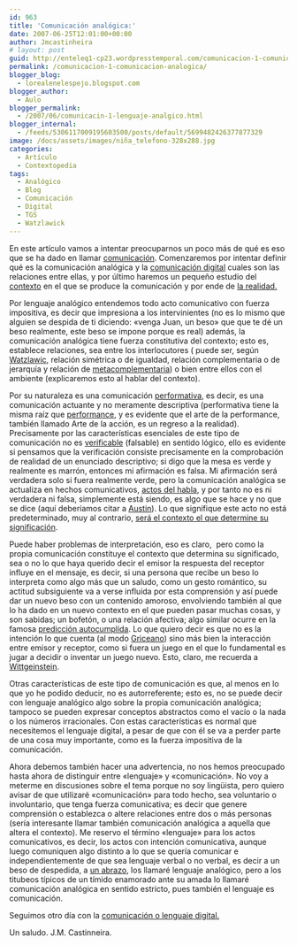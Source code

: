 ```yaml
---
id: 963
title: 'Comunicación analógica:'
date: 2007-06-25T12:01:00+00:00
author: Jmcastinheira
# layout: post
guid: http://enteleq1-cp23.wordpresstemporal.com/comunicacion-1-comunicacion-analogica/
permalink: /comunicacion-1-comunicacion-analogica/
blogger_blog:
  - lorealenelespejo.blogspot.com
blogger_author:
  - Aulo
blogger_permalink:
  - /2007/06/comunicacin-1-lenguaje-analgico.html
blogger_internal:
  - /feeds/5306117009195603500/posts/default/5699482426377877329
image: /docs/assets/images/niña_telefono-328x288.jpg
categories:
  - Artículo
  - Contextopedia
tags:
  - Analógico
  - Blog
  - Comunicación
  - Digital
  - TGS
  - Watzlawick
---
```


En este artículo vamos a intentar preocuparnos un poco más de qué es eso que se ha dado en llamar [comunicación](http://entelequia.info/tag/comunicacion/). Comenzaremos por intentar definir qué es la comunicación analógica y la [comunicación digital](http://entelequia.info/lenguaje-digital/) cuales son las relaciones entre ellas, y por último haremos un pequeño estudio del [contexto](http://entelequia.info/contexto/) en el que se produce la comunicación y por ende de [la realidad.](http://lorealenelespejo.blogspot.com/2007/05/realidad.html)

Por lenguaje analógico entendemos todo acto comunicativo con fuerza impositiva, es decir que impresiona a los intervinientes (no es lo mismo que alguien se despida de ti diciendo: «venga Juan, un beso» que que te dé un beso realmente, este beso se impone porque es real) además, la comunicación analógica tiene fuerza constitutiva del contexto; esto es, establece relaciones, sea entre los interlocutores ( puede ser, según [Watzlawic](https://es.wikipedia.org/wiki/Paul_Watzlawick), relación simétrica o de igualdad, relación complementaria o de jerarquía y relación de [metacomplementaria](https://es.wikipedia.org/wiki/Enfoque_interaccional#5..C2.BA_Axioma:_Interacci.C3.B3n_Sim.C3.A9trica)) o bien entre ellos con el ambiente (explicaremos esto al hablar del contexto).

Por su naturaleza es una comunicación [performativa](http://es.wikipedia.org/wiki/Enunciado_performativo), es decir, es una comunicación actuante y no meramente descriptiva (performativa tiene la misma raíz que [performance](http://performancelogia.blogspot.com/2007/02/introduccin-para-personas-ajenas-la.html), y es evidente que el arte de la performance, también llamado Arte de la acción, es un regreso a la realidad). Precisamente por las características esenciales de este tipo de comunicación no es [verificable](http://www.e-torredebabel.com/Historia-de-la-filosofia/Filosofiacontemporanea/Wittgenstein/Wittgenstein-CriterioVerificacion.htm) (falsable) en sentido lógico, ello es evidente si pensamos que la verificación consiste precisamente en la comprobación de realidad de un enunciado descriptivo; si digo que la mesa es verde y realmente es marrón, entonces mi afirmación es falsa. Mi afirmación será verdadera solo si fuera realmente verde, pero la comunicación analógica se actualiza en hechos comunicativos, [actos del habla](http://es.wikipedia.org/wiki/Acto_de_habla), y por tanto no es ni verdadera ni falsa, simplemente está siendo, es algo que se hace y no que se dice (aquí deberíamos citar a [Austin](https://es.wikipedia.org/wiki/John_Langshaw_Austin)). Lo que signifique este acto no está predeterminado, muy al contrario, [será el contexto el que determine su significación](http://es.wikipedia.org/wiki/Pragm%C3%A1tica).

Puede haber problemas de interpretación, eso es claro,  pero como la propia comunicación constituye el contexto que determina su significado, sea o no lo que haya querido decir el emisor la respuesta del receptor influye en el mensaje, es decir, si una persona que recibe un beso lo interpreta como algo más que un saludo, como un gesto romántico, su actitud subsiguiente va a verse influida por esta comprensión y así puede dar un nuevo beso con un contenido amoroso, envolviendo también al que lo ha dado en un nuevo contexto en el que pueden pasar muchas cosas, y son sabidas; un bofetón, o una relación afectiva; algo similar ocurre en la famosa [predicción autocumplida](http://educhevere.blogspot.com/2007/05/cuestin-de-expectativas.html). Lo que quiero decir es que no es la intención lo que cuenta (al modo [Griceano](https://es.wikipedia.org/wiki/Paul_Grice)) sino más bien la interacción entre emisor y receptor, como si fuera un juego en el que lo fundamental es jugar a decidir o inventar un juego nuevo. Esto, claro, me recuerda a [Wittgeinstein](https://es.wikipedia.org/wiki/Juego_del_lenguaje_%28filosof%C3%ADa%29).

Otras características de este tipo de comunicación es que, al menos en lo que yo he podido deducir, no es autorreferente; esto es, no se puede decir con lenguaje analógico algo sobre la propia comunicación analógica; tampoco se pueden expresar conceptos abstractos como el vacío o la nada o los números irracionales. Con estas características es normal que necesitemos el lenguaje digital, a pesar de que con él se va a perder parte de una cosa muy importante, como es la fuerza impositiva de la comunicación.

Ahora debemos también hacer una advertencia, no nos hemos preocupado hasta ahora de distinguir entre «lenguaje» y «comunicación». No voy a meterme en discusiones sobre el tema porque no soy lingüista, pero quiero avisar de que utilizaré «comunicación» para todo hecho, sea voluntario o involuntario, que tenga fuerza comunicativa; es decir que genere comprensión o establezca o altere relaciones entre dos o más personas (sería interesante llamar también comunicación analógica a aquella que altera el contexto). Me reservo el término «lenguaje» para los actos comunicativos, es decir, los actos con intención comunicativa, aunque luego comuniquen algo distinto a lo que se quería comunicar e independientemente de que sea lenguaje verbal o no verbal, es decir a un beso de despedida, a [un abrazo](http://diezmilabrazos.blogspot.com/), los llamaré lenguaje analógico, pero a los titubeos típicos de un tímido enamorado ante su amada lo llamaré comunicación analógica en sentido estricto, pues también el lenguaje es comunicación.

Seguimos otro día con la [comunicación o lenguaje digital.](http://entelequia.info/lenguaje-digital/)

Un saludo. J.M. Castinneira.
